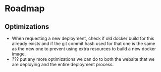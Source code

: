 # Roadmap


## Optimizations
- When requesting a new deployment, check if old docker build for this already exists and if the git commit hash used for that one is the same as the new one to prevent using extra resources to build a new docker image.
- ??? put any more optimizations we can do to both the website that we are deploying and the entire deployment process.
